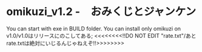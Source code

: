 # omikuzi_v1.2 -　おみくじとジャンケン
You can start with exe in BUILD folder.
You can install only omikuzi on v1.0/v1.0はリリースにのこしてある;
<<<<<<<<!!DO NOT EDIT "rate.txt"/あとrate.txtは絶対にいじるんじゃねえぞ!!>>>>>>>>
